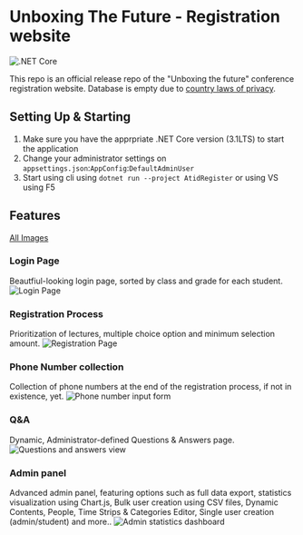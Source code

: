 # Unboxing The Future - Registration website

![.NET Core](https://github.com/avivnaaman/UnboxingTheFuture/workflows/.NET%20Core/badge.svg?branch=master)

This repo is an official release repo of the "Unboxing the future" conference registration website. Database is empty due to [country laws of privacy](https://www.knesset.gov.il/review/data/heb/law/kns9_privacy.pdf).

## Setting Up & Starting
1. Make sure you have the apprpriate .NET Core version (3.1LTS) to start the application
2. Change your administrator settings on `appsettings.json`:`AppConfig`:`DefaultAdminUser`
3. Start using cli using `dotnet run --project AtidRegister` or using VS using F5

## Features
[All Images](https://imgur.com/a/C5bFqEN)
### Login Page
Beautfiul-looking login page, sorted by class and grade for each student.
![Login Page](https://i.imgur.com/IWr6lNF.png)
### Registration Process
Prioritization of lectures, multiple choice option and minimum selection amount.
![Registration Page](https://imgur.com/WRAhHsw.png)
### Phone Number collection
Collection of phone numbers at the end of the registration process, if not in existence, yet.
![Phone number input form](https://imgur.com/9HaojKJ.png)
### Q&A
Dynamic, Administrator-defined Questions & Answers page.
![Questions and answers view](https://imgur.com/HstiEkx.png)
### Admin panel
Advanced admin panel, featuring options such as full data export, statistics visualization using Chart.js, Bulk user creation using CSV files, Dynamic Contents, People, Time Strips & Categories Editor, Single user creation (admin/student) and more.. 
![Admin statistics dashboard](https://imgur.com/1Lcw9zP.png)
